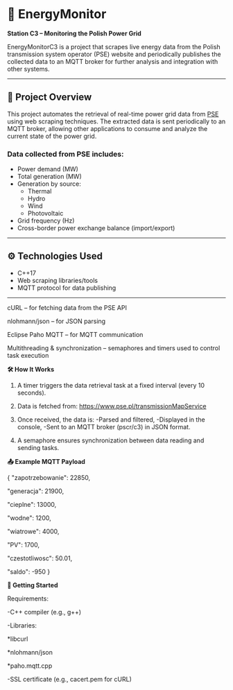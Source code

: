 # 🔌 EnergyMonitor

**Station C3 – Monitoring the Polish Power Grid**

EnergyMonitorC3 is a project that scrapes live energy data from the Polish transmission system operator (PSE) website and periodically publishes the collected data to an MQTT broker for further analysis and integration with other systems.

---

## 📌 Project Overview

This project automates the retrieval of real-time power grid data from [PSE](https://www.pse.pl) using web scraping techniques. The extracted data is sent periodically to an MQTT broker, allowing other applications to consume and analyze the current state of the power grid.

### Data collected from PSE includes:

- Power demand (MW)  
- Total generation (MW)  
- Generation by source:  
  - Thermal  
  - Hydro  
  - Wind  
  - Photovoltaic  
- Grid frequency (Hz)  
- Cross-border power exchange balance (import/export)  

---

## ⚙️ Technologies Used

- C++17  
- Web scraping libraries/tools  
- MQTT protocol for data publishing  

---







cURL – for fetching data from the PSE API

nlohmann/json – for JSON parsing

Eclipse Paho MQTT – for MQTT communication

Multithreading & synchronization – semaphores and timers used to control task execution


**🛠️ How It Works**

1. A timer triggers the data retrieval task at a fixed interval (every 10 seconds). 
2. Data is fetched from: https://www.pse.pl/transmissionMapService
3. Once received, the data is:
-Parsed and filtered,
-Displayed in the console,
-Sent to an MQTT broker (pscr/c3) in JSON format.

4. A semaphore ensures synchronization between data reading and sending tasks.


**📤 Example MQTT Payload**

{
  "zapotrzebowanie": 22850,
  
  "generacja": 21900,
  
  "cieplne": 13000,
  
  "wodne": 1200,
  
  "wiatrowe": 4000,
  
  "PV": 1700,
  
  "czestotliwosc": 50.01,
  
  "saldo": -950
}


**🚀 Getting Started**

Requirements:

-C++ compiler (e.g., g++)

-Libraries:

*libcurl

*nlohmann/json

*paho.mqtt.cpp

-SSL certificate (e.g., cacert.pem for cURL)

